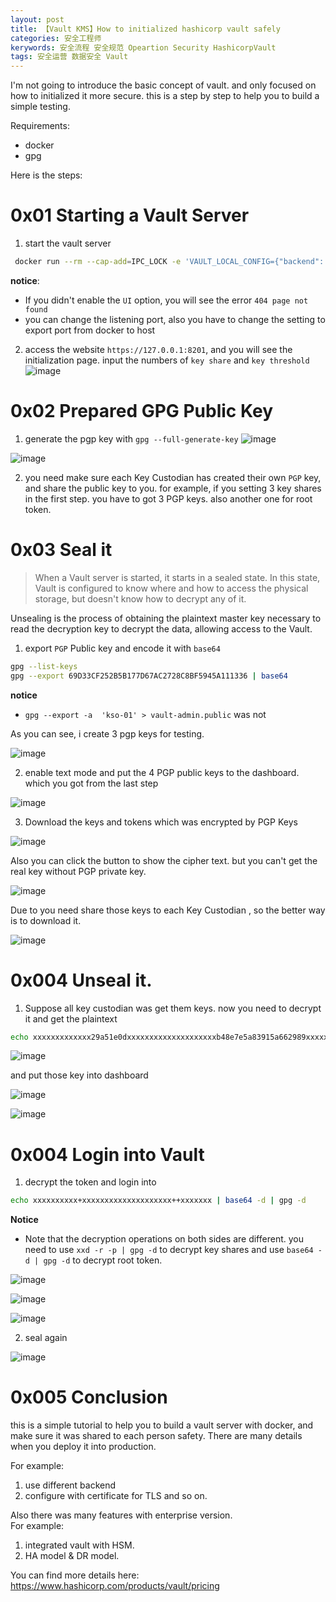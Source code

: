 ```yaml
---
layout: post
title: 【Vault KMS】How to initialized hashicorp vault safely
categories: 安全工程师
kerywords: 安全流程 安全规范 Opeartion Security HashicorpVault
tags: 安全运营 数据安全 Vault
---
```


I'm not going to introduce the basic concept of vault. and only focused on how to initialized it more secure.  this is a step by step to help you to build a simple testing.

Requirements:
* docker
* gpg

Here is the steps:

# 0x01 Starting a Vault Server
1. start the vault server

```bash
 docker run --rm --cap-add=IPC_LOCK -e 'VAULT_LOCAL_CONFIG={"backend": {"file": {"path": "/vault/file"}}, "default_lease_ttl": "168h", "max_lease_ttl": "720h", "listener": {"tcp":{ "address": "0.0.0.0:8201","tls_disable":"true"}}, "ui":"true"}' -e "VAULT_API_ADDR=http://0.0.0.0:8201" -p 8201:8201 vault server
```
**notice**:
*  If you didn't enable the `UI` option, you will see the error `404 page not found`
* you can change the listening port, also you have to change the setting to export port from docker to host

2.  access the website `https://127.0.0.1:8201`, and you will see the initialization page. input the numbers of `key share` and `key threshold`
![image](https://user-images.githubusercontent.com/12653147/98922122-0e522880-250d-11eb-8de4-62ee11ed9832.png)


# 0x02 Prepared GPG Public Key
1. generate the pgp key with `gpg --full-generate-key`
![image](https://user-images.githubusercontent.com/12653147/98922890-f8913300-250d-11eb-97fb-f32aa972cc18.png)

![image](https://user-images.githubusercontent.com/12653147/98922494-79036400-250d-11eb-8c4a-54f187fd22b0.png)

2. you need make sure each Key Custodian has created their own `PGP` key, and share the public key to you.  for example, if you setting  3 key shares in the first step. you have to got 3 PGP keys. also another one for root token.

# 0x03 Seal it

> When a Vault server is started, it starts in a sealed state. In this state, Vault is configured to know where and how to access the physical storage, but doesn't know how to decrypt any of it.

Unsealing is the process of obtaining the plaintext master key necessary to read the decryption key to decrypt the data, allowing access to the Vault.

1.  export `PGP` Public key and encode it with `base64`

```bash
gpg --list-keys
gpg --export 69D33CF252B5B177D67AC2728C8BF5945A111336 | base64
```

**notice**

* `gpg --export -a  'kso-01' > vault-admin.public` was not  


As you can see, i create 3 pgp keys for testing.

![image](https://user-images.githubusercontent.com/12653147/98923789-101ceb80-250f-11eb-9e03-b4a9ccc6f09f.png)

2.  enable text mode and put the 4 PGP public keys to the dashboard. which you got from the last step 

![image](https://user-images.githubusercontent.com/12653147/98924045-5d00c200-250f-11eb-9a41-7ce2563a7467.png)

3. Download the keys and tokens which was encrypted by PGP Keys

![image](https://user-images.githubusercontent.com/12653147/98924279-9cc7a980-250f-11eb-8ee1-9256dcd55f43.png)

Also you can click the button to show the cipher text.  but you can't get the real key without PGP private key.

![image](https://user-images.githubusercontent.com/12653147/98924403-bc5ed200-250f-11eb-8991-e6a97f075d39.png)

Due to you need share those keys to each Key Custodian , so the better way is to download it.

![image](https://user-images.githubusercontent.com/12653147/98924565-edd79d80-250f-11eb-8ae4-b1eb5f0dc3b4.png)

# 0x004  Unseal it.
1. Suppose all key custodian was get them keys. now you need to decrypt it and get the plaintext

```bash
echo xxxxxxxxxxxxx29a51e0dxxxxxxxxxxxxxxxxxxxxb48e7e5a83915a662989xxxxxxxxxxxxxxxxxxxx4077153525b0547841d52aab4dfab26f2e265f417f5e11c3a00 | xxd -r -p | gpg -d

```
![image](https://user-images.githubusercontent.com/12653147/98926007-b8cc4a80-2511-11eb-90e7-a6fcdfe062e2.png)

and put those key into dashboard

![image](https://user-images.githubusercontent.com/12653147/98926382-342dfc00-2512-11eb-90b6-670f70d72ef4.png)

![image](https://user-images.githubusercontent.com/12653147/98926894-d8b03e00-2512-11eb-89f3-557878ee9432.png)


# 0x004 Login into Vault

1. decrypt the token and login into 

```bash
echo xxxxxxxxxx+xxxxxxxxxxxxxxxxxxxx++xxxxxxx | base64 -d | gpg -d
``` 

**Notice**
*  Note that the decryption operations on both sides are different.  you need to use `xxd -r -p | gpg -d` to decrypt key shares and use `base64 -d | gpg -d`  to decrypt root token.

![image](https://user-images.githubusercontent.com/12653147/98927679-d00c3780-2513-11eb-9d2e-d5b170724e52.png)

![image](https://user-images.githubusercontent.com/12653147/98928014-3729ec00-2514-11eb-9eb7-40c08562182f.png)

![image](https://user-images.githubusercontent.com/12653147/98927934-19f51d80-2514-11eb-9f87-7df2ee26ab65.png)


2. seal again

![image](https://user-images.githubusercontent.com/12653147/98928149-6d676b80-2514-11eb-96aa-7010220c4240.png)

# 0x005 Conclusion 

this is a simple tutorial to help you to build a vault server with docker, and make sure it was shared to each person safety. There are many details when you deploy it into production. 

For example: 
1. use  different backend
2. configure with certificate for TLS
and so on.

Also there was many features with enterprise version.   
For example:
1. integrated vault with HSM. 
2. HA model & DR model.
 
You can find more details here: https://www.hashicorp.com/products/vault/pricing